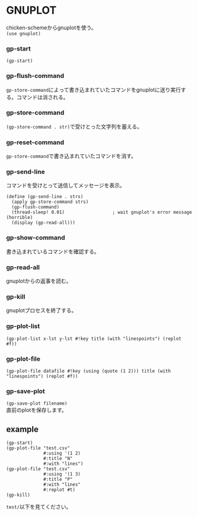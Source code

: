 # GNUPLOT
chicken-schemeからgnuplotを使う。  
`(use gnuplot)`

### gp-start

`(gp-start)`

### gp-flush-command
 `gp-store-command`によって書き込まれていたコマンドをgnuplotに送り実行する。コマンドは消される。

### gp-store-command
`(gp-store-command . str)`で受けとった文字列を蓄える。

### gp-reset-command
`gp-store-command`で書き込まれていたコマンドを消す。

### gp-send-line

コマンドを受けとって送信してメッセージを表示。

~~~~~{.scheme}
(define (gp-send-line . strs)
  (apply gp-store-command strs)
  (gp-flush-command)
  (thread-sleep! 0.01)                  ; wait gnuplot's error message (horrible)
  (display (gp-read-all)))
~~~~~

### gp-show-command
書き込まれているコマンドを確認する。

### gp-read-all
gnuplotからの返事を読む。

### gp-kill
gnuplotプロセスを終了する。

### gp-plot-list
`(gp-plot-list x-lst y-lst #!key title (with "linespoints") (replot #f))`

### gp-plot-file
`(gp-plot-file datafile #!key (using (quote (1 2))) title (with "linespoints") (replot #f))`

### gp-save-plot
`(gp-save-plot filename)`  
直前のplotを保存します。

## example

~~~~~{.scheme}
(gp-start)
(gp-plot-file "test.csv"
              #:using '(1 2)
              #:title "N"
              #:with "lines")
(gp-plot-file "test.csv"
              #:using '(1 3)
              #:title "P"
              #:with "lines"
              #:replot #t)
(gp-kill)
~~~~~

`test/`以下を見てください。
